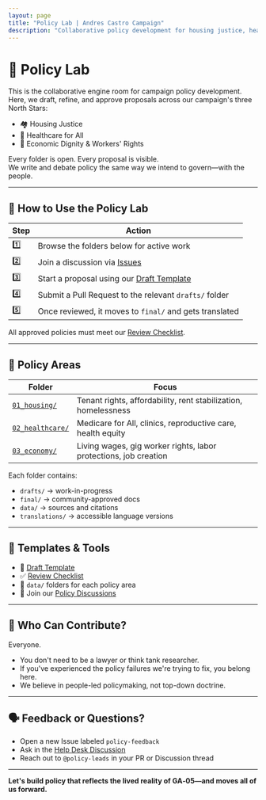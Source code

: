 ```yaml
---
layout: page
title: "Policy Lab | Andres Castro Campaign"
description: "Collaborative policy development for housing justice, healthcare for all, and economic dignity. Draft, refine, and approve proposals through transparent community engagement."
---
```


# 🧪 Policy Lab

This is the collaborative engine room for campaign policy development.  
Here, we draft, refine, and approve proposals across our campaign's three North Stars:

- 🏘️ Housing Justice
- 🏥 Healthcare for All
- 💼 Economic Dignity & Workers' Rights

Every folder is open. Every proposal is visible.  
We write and debate policy the same way we intend to govern—with the people.

---

## 🧭 How to Use the Policy Lab

| Step | Action |
|------|--------|
| 1️⃣ | Browse the folders below for active work |
| 2️⃣ | Join a discussion via [Issues](https://github.com/CastroForGeorgia/campaign/issues) |
| 3️⃣ | Start a proposal using our [Draft Template](./_templates/DRAFT_TEMPLATE.md) |
| 4️⃣ | Submit a Pull Request to the relevant `drafts/` folder |
| 5️⃣ | Once reviewed, it moves to `final/` and gets translated |

All approved policies must meet our [Review Checklist](./_templates/REVIEW_CHECKLIST.md).

---

## 📂 Policy Areas

| Folder | Focus |
|--------|-------|
| [`01_housing/`](./01_housing/) | Tenant rights, affordability, rent stabilization, homelessness |
| [`02_healthcare/`](./02_healthcare/) | Medicare for All, clinics, reproductive care, health equity |
| [`03_economy/`](./03_economy/) | Living wages, gig worker rights, labor protections, job creation |

Each folder contains:
- `drafts/` → work-in-progress
- `final/` → community-approved docs
- `data/` → sources and citations
- `translations/` → accessible language versions

---

## 🔧 Templates & Tools

- 📝 [Draft Template](./_templates/DRAFT_TEMPLATE.md)  
- ✅ [Review Checklist](./_templates/REVIEW_CHECKLIST.md)  
- 📂 `data/` folders for each policy area  
- 💬 Join our [Policy Discussions](https://github.com/CastroForGeorgia/campaign/discussions)

---

## 👥 Who Can Contribute?

Everyone.  
- You don't need to be a lawyer or think tank researcher.  
- If you've experienced the policy failures we're trying to fix, you belong here.  
- We believe in people-led policymaking, not top-down doctrine.

---

## 🗣️ Feedback or Questions?

- Open a new Issue labeled `policy-feedback`
- Ask in the [Help Desk Discussion](https://github.com/CastroForGeorgia/campaign/discussions/categories/help-desk)
- Reach out to `@policy-leads` in your PR or Discussion thread

---

**Let's build policy that reflects the lived reality of GA‑05—and moves all of us forward.**

